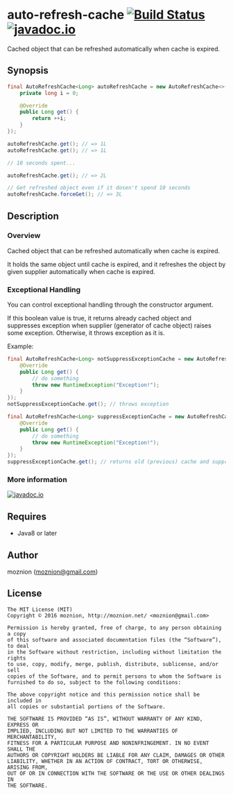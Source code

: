 auto-refresh-cache [![Build Status](https://travis-ci.org/moznion/auto-refresh-cache.svg?branch=master)](https://travis-ci.org/moznion/auto-refresh-cache) [![javadoc.io](https://javadocio-badges.herokuapp.com/net.moznion/auto-refresh-cache/badge.svg)](https://javadocio-badges.herokuapp.com/net.moznion/auto-refresh-cache)
==

Cached object that can be refreshed automatically when cache is expired.

Synopsis
---

```java
final AutoRefreshCache<Long> autoRefreshCache = new AutoRefreshCache<>(10, false, new Supplier<Long>() {
    private long i = 0;

    @Override
    public Long get() {
        return ++i;
    }
});

autoRefreshCache.get(); // => 1L
autoRefreshCache.get(); // => 1L

// 10 seconds spent...

autoRefreshCache.get(); // => 2L

// Get refreshed object even if it dosen't spend 10 seconds
autoRefreshCache.forceGet(); // => 3L
```

Description
--

### Overview

Cached object that can be refreshed automatically when cache is expired.

It holds the same object until cache is expired, and it refreshes the object by given supplier automatically when cache is expired.

### Exceptional Handling

You can control exceptional handling through the constructor argument.

If this boolean value is true, it returns already cached object and suppresses exception when supplier (generator of cache object) raises some exception. Otherwise, it throws exception as it is.

Example:

```java
final AutoRefreshCache<Long> notSuppressExceptionCache = new AutoRefreshCache<>(10000, false, new Supplier<Long>() {
    @Override
    public Long get() {
        // do something
        throw new RuntimeException("Exception!");
    }
});
notSuppressExceptionCache.get(); // throws exception

final AutoRefreshCache<Long> suppressExceptionCache = new AutoRefreshCache<>(10000, true, new Supplier<Long>() {
    @Override
    public Long get() {
        // do something
        throw new RuntimeException("Exception!");
    }
});
suppressExceptionCache.get(); // returns old (previous) cache and suppresses exception
```

### More information

[![javadoc.io](https://javadocio-badges.herokuapp.com/net.moznion/auto-refresh-cache/badge.svg)](https://javadocio-badges.herokuapp.com/net.moznion/auto-refresh-cache)

Requires
--

- Java8 or later

Author
--

moznion (<moznion@gmail.com>)

License
--

```
The MIT License (MIT)
Copyright © 2016 moznion, http://moznion.net/ <moznion@gmail.com>

Permission is hereby granted, free of charge, to any person obtaining a copy
of this software and associated documentation files (the “Software”), to deal
in the Software without restriction, including without limitation the rights
to use, copy, modify, merge, publish, distribute, sublicense, and/or sell
copies of the Software, and to permit persons to whom the Software is
furnished to do so, subject to the following conditions:

The above copyright notice and this permission notice shall be included in
all copies or substantial portions of the Software.

THE SOFTWARE IS PROVIDED “AS IS”, WITHOUT WARRANTY OF ANY KIND, EXPRESS OR
IMPLIED, INCLUDING BUT NOT LIMITED TO THE WARRANTIES OF MERCHANTABILITY,
FITNESS FOR A PARTICULAR PURPOSE AND NONINFRINGEMENT. IN NO EVENT SHALL THE
AUTHORS OR COPYRIGHT HOLDERS BE LIABLE FOR ANY CLAIM, DAMAGES OR OTHER
LIABILITY, WHETHER IN AN ACTION OF CONTRACT, TORT OR OTHERWISE, ARISING FROM,
OUT OF OR IN CONNECTION WITH THE SOFTWARE OR THE USE OR OTHER DEALINGS IN
THE SOFTWARE.
```

